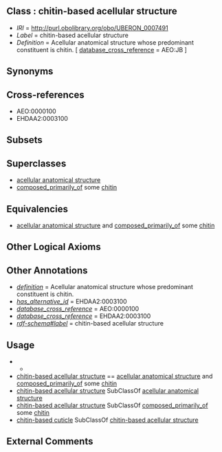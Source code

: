
## Class : chitin-based acellular structure

 * *IRI* = http://purl.obolibrary.org/obo/UBERON_0007491
 * *Label* = chitin-based acellular structure
 * *Definition* = Acellular anatomical structure whose predominant constituent is chitin. [ [database_cross_reference](../../ef/oboInOwl#hasDbXref.md) = AEO:JB ]

## Synonyms


## Cross-references

 * AEO:0000100
 * EHDAA2:0003100

## Subsets


## Superclasses

 * [acellular anatomical structure](../../UBERON/76/UBERON_0000476.md)
 * [composed_primarily_of](../../RO/73/RO_0002473.md) some [chitin](../../CHEBI/29/CHEBI_17029.md)

## Equivalencies

 * [acellular anatomical structure](../../UBERON/76/UBERON_0000476.md) and [composed_primarily_of](../../RO/73/RO_0002473.md) some [chitin](../../CHEBI/29/CHEBI_17029.md)

## Other Logical Axioms


## Other Annotations

 * *[definition](../../IAO/15/IAO_0000115.md)* = Acellular anatomical structure whose predominant constituent is chitin.
 * *[has_alternative_id](../../Id/oboInOwl#hasAlternativeId.md)* = EHDAA2:0003100
 * *[database_cross_reference](../../ef/oboInOwl#hasDbXref.md)* = AEO:0000100
 * *[database_cross_reference](../../ef/oboInOwl#hasDbXref.md)* = EHDAA2:0003100
 * *[rdf-schema#label](../../el/rdf-schema#label.md)* = chitin-based acellular structure

## Usage

 * -
 * [chitin-based acellular structure](../../UBERON/91/UBERON_0007491.md) == [acellular anatomical structure](../../UBERON/76/UBERON_0000476.md) and [composed_primarily_of](../../RO/73/RO_0002473.md) some [chitin](../../CHEBI/29/CHEBI_17029.md)
 * [chitin-based acellular structure](../../UBERON/91/UBERON_0007491.md) SubClassOf [acellular anatomical structure](../../UBERON/76/UBERON_0000476.md)
 * [chitin-based acellular structure](../../UBERON/91/UBERON_0007491.md) SubClassOf [composed_primarily_of](../../RO/73/RO_0002473.md) some [chitin](../../CHEBI/29/CHEBI_17029.md)
 * [chitin-based cuticle](../../UBERON/01/UBERON_0001001.md) SubClassOf [chitin-based acellular structure](../../UBERON/91/UBERON_0007491.md)

## External Comments

